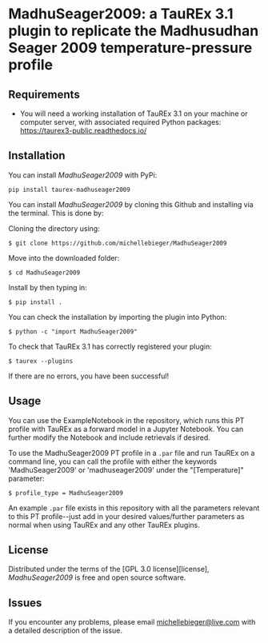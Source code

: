 # MadhuSeager2009: a TauREx 3.1 plugin to replicate the Madhusudhan Seager 2009 temperature-pressure profile

## Requirements

- You will need a working installation of TauREx 3.1 on your machine or computer server, with associated required Python packages: https://taurex3-public.readthedocs.io/

## Installation

You can install _MadhuSeager2009_ with PyPi:

```console
pip install taurex-madhuseager2009
```

You can install _MadhuSeager2009_ by cloning this Github and installing via the terminal. This is done by:

Cloning the directory using:

```console
$ git clone https://github.com/michellebieger/MadhuSeager2009
```

Move into the downloaded folder:

```console
$ cd MadhuSeager2009
```

Install by then typing in:

```console
$ pip install .
```

You can check the installation by importing the plugin into Python:

```console
$ python -c "import MadhuSeager2009"
```

To check that TauREx 3.1 has correctly registered your plugin:

```console
$ taurex --plugins
```

If there are no errors, you have been successful!

## Usage

You can use the ExampleNotebook in the repository, which runs this PT profile with TauREx as a forward model in a Jupyter Notebook. You can further modify the Notebook and include retrievals if desired.

To use the MadhuSeager2009 PT profile in a `.par` file and run TauREx on a command line, you can call the profile with either the keywords 'MadhuSeager2009' or 'madhuseager2009' under the "[Temperature]" parameter:

```console
$ profile_type = MadhuSeager2009
```

An example `.par` file exists in this repository with all the parameters relevant to this PT profile--just add in your desired values/further parameters as normal when using TauREx and any other TauREx plugins.

## License

Distributed under the terms of the [GPL 3.0 license][license],
_MadhuSeager2009_ is free and open source software.

## Issues

If you encounter any problems, please email michellebieger@live.com with a detailed description of the issue.
